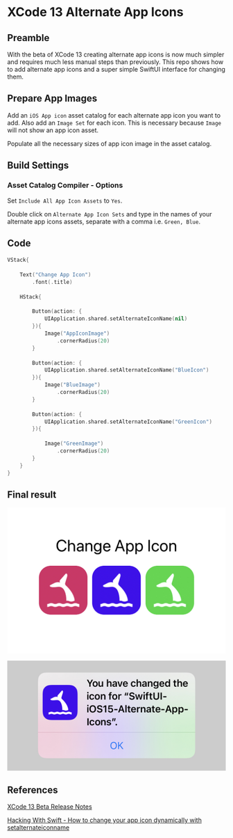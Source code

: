 # XCode 13 Alternate App Icons

## Preamble

With the beta of XCode 13 creating alternate app icons is now much simpler and requires much less manual steps than previously. This repo shows how to add alternate app icons and a super simple SwiftUI interface for changing them.

## Prepare App Images

Add an `iOS App icon` asset catalog for each alternate app icon you want to add. Also add an `Image Set` for each icon. This is necessary because `Image` will not show an app icon asset.

Populate all the necessary sizes of app icon image in the asset catalog.

## Build Settings

### Asset Catalog Compiler - Options

Set `Include All App Icon Assets` to `Yes`.

Double click on `Alternate App Icon Sets` and type in the names of your alternate app icons assets, separate with a comma i.e. `Green, Blue`.

## Code

```swift
VStack{

    Text("Change App Icon")
        .font(.title)

    HStack{

        Button(action: {
            UIApplication.shared.setAlternateIconName(nil)
        }){
            Image("AppIconImage")
                .cornerRadius(20)
        }

        Button(action: {
            UIApplication.shared.setAlternateIconName("BlueIcon")
        }){
            Image("BlueImage")
                .cornerRadius(20)
        }

        Button(action: {
            UIApplication.shared.setAlternateIconName("GreenIcon")
        }){

            Image("GreenImage")
                .cornerRadius(20)
        }
    }
}
```

## Final result

![Change App Icon](https://github.com/jknlsn/XCode13-Alternate-App-Icons/raw/main/Images/IMG_5950.jpg "Change App Icon")

![You have changed the icon confirmation message](https://github.com/jknlsn/XCode13-Alternate-App-Icons/raw/main/Images/IMG_5952.jpg "You have changed the icon confirmation message")

## References

[XCode 13 Beta Release Notes](https://developer.apple.com/documentation/Xcode-Release-Notes/xcode-13-beta-release-notes)

[Hacking With Swift - How to change your app icon dynamically with setalternateiconname](https://www.hackingwithswift.com/example-code/uikit/how-to-change-your-app-icon-dynamically-with-setalternateiconname)
